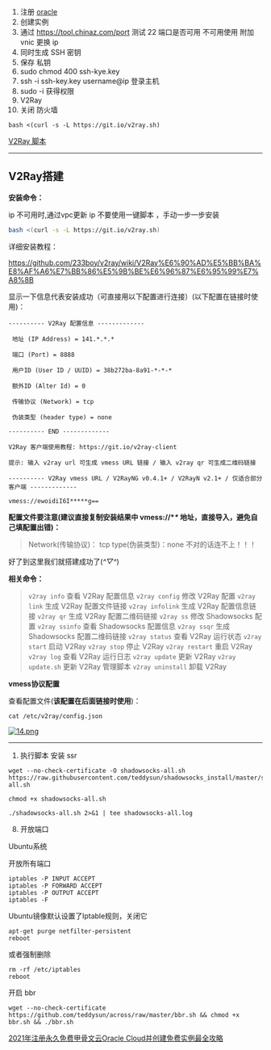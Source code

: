 1. 注册 [oracle](https://www.oracle.com/cn/cloud/free/?source=:ow:o:p:nav:081520OCIHeroCallout_cn&intcmp=:ow:o:p:nav:081520OCIHeroCallout_cn)
2. 创建实例
3. 通过 https://tool.chinaz.com/port 测试 22 端口是否可用 不可用使用 附加 vnic 更换 ip
4. 同时生成 SSH 密钥
5. 保存 私钥 
6. sudo chmod 400 ssh-kye.key
7. ssh -i ssh-key.key username@ip 登录主机
8. sudo -i 获得权限
9. V2Ray
10. 关闭 防火墙

```
bash <(curl -s -L https://git.io/v2ray.sh)
```

[V2Ray 脚本](https://www.itblogcn.com/article/406.html)

---------

## V2Ray搭建

**安装命令：**

ip 不可用时,通过vpc更新 ip
不要使用一键脚本 ，手动一步一步安装

```bash
bash <(curl -s -L https://git.io/v2ray.sh)
```

详细安装教程：

https://github.com/233boy/v2ray/wiki/V2Ray%E6%90%AD%E5%BB%BA%E8%AF%A6%E7%BB%86%E5%9B%BE%E6%96%87%E6%95%99%E7%A8%8B

显示一下信息代表安装成功（可直接用以下配置进行连接）(以下配置在链接时使用)：

```
---------- V2Ray 配置信息 -------------

 地址 (IP Address) = 141.*.*.*

 端口 (Port) = 8888

 用户ID (User ID / UUID) = 38b272ba-8a91-*-*-*

 额外ID (Alter Id) = 0

 传输协议 (Network) = tcp

 伪装类型 (header type) = none

---------- END -------------

V2Ray 客户端使用教程: https://git.io/v2ray-client

提示: 输入 v2ray url 可生成 vmess URL 链接 / 输入 v2ray qr 可生成二维码链接

---------- V2Ray vmess URL / V2RayNG v0.4.1+ / V2RayN v2.1+ / 仅适合部分客户端 -------------

vmess://ewoidiI6I*****g==
```

**配置文件要注意(建议直接复制安装结果中 vmess://\**\** 地址，直接导入，避免自己填配置出错)：**

> Network(传输协议)： tcp
> type(伪装类型)：none
> 不对的话连不上！！！

好了到这里我们就搭建成功了(*^▽^*)

**相关命令：**

> `v2ray info` 查看 V2Ray 配置信息
> `v2ray config` 修改 V2Ray 配置
> `v2ray link` 生成 V2Ray 配置文件链接
> `v2ray infolink` 生成 V2Ray 配置信息链接
> `v2ray qr` 生成 V2Ray 配置二维码链接
> `v2ray ss` 修改 Shadowsocks 配置
> `v2ray ssinfo` 查看 Shadowsocks 配置信息
> `v2ray ssqr` 生成 Shadowsocks 配置二维码链接
> `v2ray status` 查看 V2Ray 运行状态
> `v2ray start` 启动 V2Ray
> `v2ray stop` 停止 V2Ray
> `v2ray restart` 重启 V2Ray
> `v2ray log` 查看 V2Ray 运行日志
> `v2ray update` 更新 V2Ray
> `v2ray update.sh` 更新 V2Ray 管理脚本
> `v2ray uninstall` 卸载 V2Ray

**vmess协议配置**

查看配置文件(**该配置在后面链接时使用**)：

```
cat /etc/v2ray/config.json
```

[![14.png](https://www.itblogcn.com/wp-content/uploads/2020/04/img_5ea11229bca76.png)](https://www.itblogcn.com/wp-content/uploads/2020/04/img_5ea11229bca76.png)

----

1. 执行脚本 安装 ssr

```shell
wget --no-check-certificate -O shadowsocks-all.sh https://raw.githubusercontent.com/teddysun/shadowsocks_install/master/shadowsocks-all.sh

chmod +x shadowsocks-all.sh

./shadowsocks-all.sh 2>&1 | tee shadowsocks-all.log
```

8. 开放端口

Ubuntu系统

开放所有端口

```
iptables -P INPUT ACCEPT
iptables -P FORWARD ACCEPT
iptables -P OUTPUT ACCEPT
iptables -F
```

Ubuntu镜像默认设置了Iptable规则，关闭它

```
apt-get purge netfilter-persistent
reboot
```

或者强制删除

```
rm -rf /etc/iptables 
reboot
```

开启 bbr

```shell
wget --no-check-certificate https://github.com/teddysun/across/raw/master/bbr.sh && chmod +x bbr.sh && ./bbr.sh
```



[2021年注册永久免费甲骨文云Oracle Cloud并创建免费实例最全攻略](https://xunihao.net/867.html)

